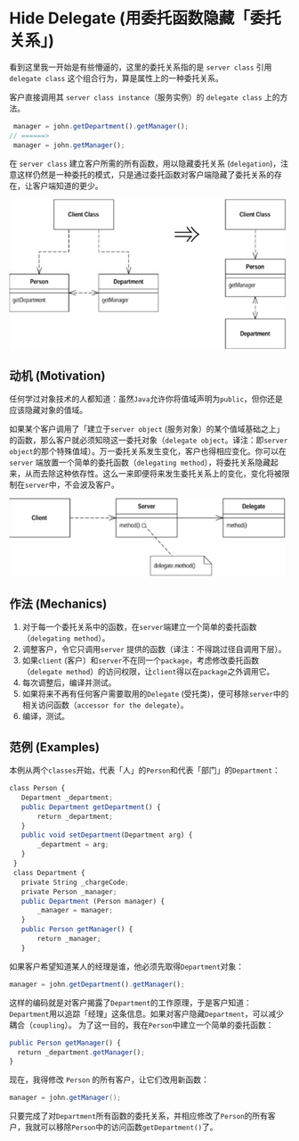 # Hide Delegate (用委托函数隐藏「委托关系」)

看到这里我一开始是有些懵逼的，这里的委托关系指的是 `server class` 引用 `delegate class` 这个组合行为，算是属性上的一种委托关系。

客户直接调用其 `server class instance`（服务实例）的 `delegate class` 上的方法。

```ts
 manager = john.getDepartment().getManager();
// ======>
 manager = john.getManager();
```

在 `server class` 建立客户所需的所有函数，用以隐藏委托关系 (`delegation`)，注意这样仍然是一种委托的模式，只是通过委托函数对客户端隐藏了委托关系的存在，让客户端知道的更少。

<img src="assets/image-20211214090033513.png" alt="image-20211214090033513" style="zoom:50%;" />

## 动机 (Motivation)

任何学过对象技术的人都知道：虽然`Java`允许你将值域声明为`public`，但你还是应该隐藏对象的值域。

如果某个客户调用了「建立于`server object` (服务对象）的某个值域基础之上」的函数，那么客户就必须知晓这一委托对象（`delegate object`。译注：即`server object`的那个特殊值域）。万一委托关系发生变化，客户也得相应变化。你可以在`server` 端放置一个简单的委托函数（`delegating method`），将委托关系隐藏起来，从而去除这种依存性。这么一来即便将来发生委托关系上的变化，变化将被限制在`server`中，不会波及客户。

<img src="assets/image-20211218170417387.png" alt="image-20211218170417387" style="zoom:50%;" />

## 作法 (Mechanics)

1. 对于每一个委托关系中的函数，在`server`端建立一个简单的委托函数（`delegating method`）。
2. 调整客户，令它只调用`server` 提供的函数（译注：不得跳过径自调用下层）。
3. 如果`client` (客户〕和`server`不在同一个`package`，考虑修改委托函数 （`delegate method`）的访问权限，让`client`得以在`package`之外调用它。
4. 每次调整后，编译并测试。
5. 如果将来不再有任何客户需要取用的`Delegate` (受托类)，便可移除`server`中的相关访问函数（`accessor for the delegate`）。
6. 编译，测试。

## 范例 (Examples)

本例从两个`classes`开始，代表「人」的`Person`和代表「部门」的`Department`：

```ts
class Person {
   Department _department;
   public Department getDepartment() {
       return _department;
   }
   public void setDepartment(Department arg) {
       _department = arg;
   }
 }
 class Department {
   private String _chargeCode;
   private Person _manager;
   public Department (Person manager) {
       _manager = manager;
   }
   public Person getManager() {
       return _manager;
   }
```

如果客户希望知道某人的经理是谁，他必须先取得`Department`对象：

```ts
manager = john.getDepartment().getManager();
```

这样的编码就是对客户揭露了`Department`的工作原理，于是客户知道：`Department`用以追踪「经理」这条信息。如果对客户隐藏`Department`，可以减少耦合（`coupling`）。 为了这一目的，我在`Person`中建立一个简单的委托函数：

```ts
public Person getManager() {
  return _department.getManager();
}
```

现在，我得修改 `Person` 的所有客户，让它们改用新函数：

```java
manager = john.getManager();
```

只要完成了对`Department`所有函数的委托关系，并相应修改了`Person`的所有客 户，我就可以移除`Person`中的访问函数`getDepartment()`了。
